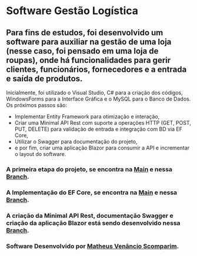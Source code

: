# Software Gestão Logística
## Para fins de estudos, foi desenvolvido um software para auxiliar na gestão de uma loja (nesse caso, foi pensado em uma loja de roupas), onde há funcionalidades para gerir clientes, funcionários, fornecedores e a entrada e saída de produtos.
Inicialmente, foi utilizado o Visual Studio, C# para a criação dos códigos, WindowsForms para a Interface Gráfica e o MySQL para o Banco de Dados. Os próximos passos são: 
- Implementar Entity Framework para otimização e interação,
- Criar uma Minimal API Rest com suporte a operações HTTP (GET, POST, PUT, DELETE) para validação de entrada e integração com BD via EF Core,
- Utilizar o Swagger para documentação do projeto,
- e por fim, criar uma aplicação Blazor para consumir a API e incrementar o layout do software.

### A primeira etapa do projeto, se encontra na [Main](https://github.com/matheus-vsm/lojinha) e nessa [Branch](https://github.com/matheus-vsm/lojinha/tree/novonovo).
### A Implementação do EF Core, se encontra na [Main](https://github.com/matheus-vsm/lojinha) e nessa [Branch](https://github.com/matheus-vsm/lojinha/tree/2%C2%B0-Etapa---Adi%C3%A7%C3%A3o-do-Entity-Framework).
### A criação da Minimal API Rest, documentação Swagger e criação da aplicação Blazor está sendo desenvolvido nessa [Branch](https://github.com/matheus-vsm/lojinha/tree/implementacaoAPI).

### Software Desenvolvido por [Matheus Venâncio Scomparim](https://www.linkedin.com/in/matheus-v-275924208/).
